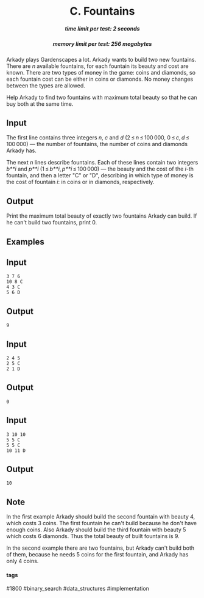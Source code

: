 <h1 style='text-align: center;'> C. Fountains</h1>

<h5 style='text-align: center;'>time limit per test: 2 seconds</h5>
<h5 style='text-align: center;'>memory limit per test: 256 megabytes</h5>

Arkady plays Gardenscapes a lot. Arkady wants to build two new fountains. There are *n* available fountains, for each fountain its beauty and cost are known. There are two types of money in the game: coins and diamonds, so each fountain cost can be either in coins or diamonds. No money changes between the types are allowed.

Help Arkady to find two fountains with maximum total beauty so that he can buy both at the same time.

## Input

The first line contains three integers *n*, *c* and *d* (2 ≤ *n* ≤ 100 000, 0 ≤ *c*, *d* ≤ 100 000) — the number of fountains, the number of coins and diamonds Arkady has.

The next *n* lines describe fountains. Each of these lines contain two integers *b**i* and *p**i* (1 ≤ *b**i*, *p**i* ≤ 100 000) — the beauty and the cost of the *i*-th fountain, and then a letter "C" or "D", describing in which type of money is the cost of fountain *i*: in coins or in diamonds, respectively.

## Output

Print the maximum total beauty of exactly two fountains Arkady can build. If he can't build two fountains, print 0.

## Examples

## Input


```
3 7 6  
10 8 C  
4 3 C  
5 6 D  

```
## Output


```
9  

```
## Input


```
2 4 5  
2 5 C  
2 1 D  

```
## Output


```
0  

```
## Input


```
3 10 10  
5 5 C  
5 5 C  
10 11 D  

```
## Output


```
10  

```
## Note

In the first example Arkady should build the second fountain with beauty 4, which costs 3 coins. The first fountain he can't build because he don't have enough coins. Also Arkady should build the third fountain with beauty 5 which costs 6 diamonds. Thus the total beauty of built fountains is 9.

In the second example there are two fountains, but Arkady can't build both of them, because he needs 5 coins for the first fountain, and Arkady has only 4 coins. 



#### tags 

#1800 #binary_search #data_structures #implementation 